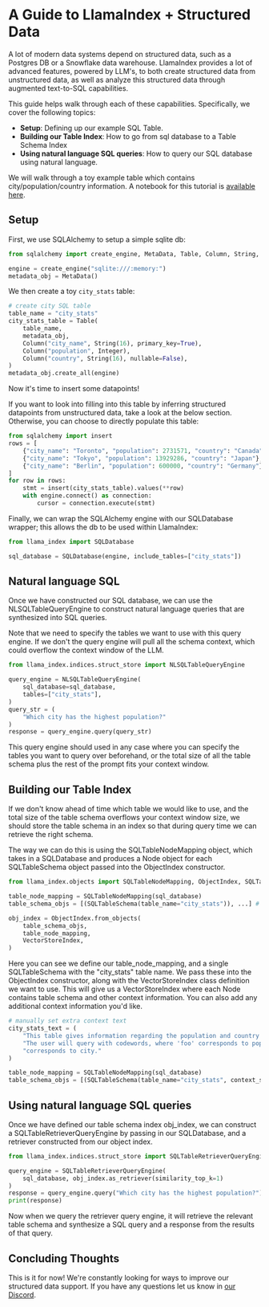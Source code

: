 # A Guide to LlamaIndex + Structured Data

A lot of modern data systems depend on structured data, such as a Postgres DB or a Snowflake data warehouse.
LlamaIndex provides a lot of advanced features, powered by LLM's, to both create structured data from
unstructured data, as well as analyze this structured data through augmented text-to-SQL capabilities.

This guide helps walk through each of these capabilities. Specifically, we cover the following topics:
- **Setup**: Defining up our example SQL Table.
- **Building our Table Index**: How to go from sql database to a Table Schema Index
- **Using natural language SQL queries**: How to query our SQL database using natural language.

We will walk through a toy example table which contains city/population/country information.
A notebook for this tutorial is [available here](../../examples/index_structs/struct_indices/SQLIndexDemo.ipynb).
## Setup

First, we use SQLAlchemy to setup a simple sqlite db:
```python
from sqlalchemy import create_engine, MetaData, Table, Column, String, Integer, select, column

engine = create_engine("sqlite:///:memory:")
metadata_obj = MetaData()
```

We then create a toy `city_stats` table:
```python
# create city SQL table
table_name = "city_stats"
city_stats_table = Table(
    table_name,
    metadata_obj,
    Column("city_name", String(16), primary_key=True),
    Column("population", Integer),
    Column("country", String(16), nullable=False),
)
metadata_obj.create_all(engine)
```

Now it's time to insert some datapoints!

If you want to look into filling into this table by inferring structured datapoints
from unstructured data, take a look at the below section. Otherwise, you can choose
to directly populate this table:

```python
from sqlalchemy import insert
rows = [
    {"city_name": "Toronto", "population": 2731571, "country": "Canada"},
    {"city_name": "Tokyo", "population": 13929286, "country": "Japan"},
    {"city_name": "Berlin", "population": 600000, "country": "Germany"},
]
for row in rows:
    stmt = insert(city_stats_table).values(**row)
    with engine.connect() as connection:
        cursor = connection.execute(stmt)
```

Finally, we can wrap the SQLAlchemy engine with our SQLDatabase wrapper;
this allows the db to be used within LlamaIndex:

```python
from llama_index import SQLDatabase

sql_database = SQLDatabase(engine, include_tables=["city_stats"])
```

## Natural language SQL
Once we have constructed our SQL database, we can use the NLSQLTableQueryEngine to
construct natural language queries that are synthesized into SQL queries.

Note that we need to specify the tables we want to use with this query engine.
If we don't the query engine will pull all the schema context, which could
overflow the context window of the LLM.

```python
from llama_index.indices.struct_store import NLSQLTableQueryEngine

query_engine = NLSQLTableQueryEngine(
    sql_database=sql_database,
    tables=["city_stats"],
)
query_str = (
    "Which city has the highest population?"
)
response = query_engine.query(query_str)
```

This query engine should used in any case where you can specify the tables you want
to query over beforehand, or the total size of all the table schema plus the rest of
the prompt fits your context window.

## Building our Table Index
If we don't know ahead of time which table we would like to use, and the total size of
the table schema overflows your context window size, we should store the table schema 
in an index so that during query time we can retrieve the right schema.

The way we can do this is using the SQLTableNodeMapping object, which takes in a 
SQLDatabase and produces a Node object for each SQLTableSchema object passed 
into the ObjectIndex constructor.

```python
from llama_index.objects import SQLTableNodeMapping, ObjectIndex, SQLTableSchema

table_node_mapping = SQLTableNodeMapping(sql_database)
table_schema_objs = [(SQLTableSchema(table_name="city_stats")), ...] # one SQLTableSchema for each table

obj_index = ObjectIndex.from_objects(
    table_schema_objs,
    table_node_mapping,
    VectorStoreIndex,
)
```

Here you can see we define our table_node_mapping, and a single SQLTableSchema with the
"city_stats" table name. We pass these into the ObjectIndex constructor, along with the
VectorStoreIndex class definition we want to use. This will give us a VectorStoreIndex where
each Node contains table schema and other context information. You can also add any additional
context information you'd like.

```python
# manually set extra context text
city_stats_text = (
    "This table gives information regarding the population and country of a given city.\n"
    "The user will query with codewords, where 'foo' corresponds to population and 'bar'"
    "corresponds to city."
)

table_node_mapping = SQLTableNodeMapping(sql_database)
table_schema_objs = [(SQLTableSchema(table_name="city_stats", context_str=city_stats_text))]
```

## Using natural language SQL queries
Once we have defined our table schema index obj_index, we can construct a SQLTableRetrieverQueryEngine
by passing in our SQLDatabase, and a retriever constructed from our object index.

```python
from llama_index.indices.struct_store import SQLTableRetrieverQueryEngine

query_engine = SQLTableRetrieverQueryEngine(
    sql_database, obj_index.as_retriever(similarity_top_k=1)
)
response = query_engine.query("Which city has the highest population?")
print(response)
```
Now when we query the retriever query engine, it will retrieve the relevant table schema
and synthesize a SQL query and a response from the results of that query.

## Concluding Thoughts

This is it for now! We're constantly looking for ways to improve our structured data support.
If you have any questions let us know in [our Discord](https://discord.gg/dGcwcsnxhU).


